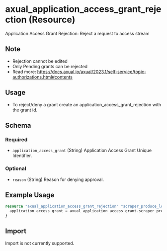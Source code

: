 # axual_application_access_grant_rejection (Resource)

Application Access Grant Rejection: Reject a request to access stream

## Note
- Rejection cannot be edited
- Only Pending grants can be rejected
- Read more: https://docs.axual.io/axual/2023.1/self-service/topic-authorizations.html#contents

## Usage
- To reject/deny a grant create an application_access_grant_rejection with the grant id.

<!-- schema generated by tfplugindocs -->
## Schema

### Required

- `application_access_grant` (String) Application Access Grant Unique Identifier.

### Optional

- `reason` (String) Reason for denying approval.

## Example Usage

```terraform
resource "axual_application_access_grant_rejection" "scraper_produce_logs_staging_rejection" {
  application_access_grant = axual_application_access_grant.scraper_produce_to_logs_in_staging.id
}
```

## Import

Import is not currently supported.